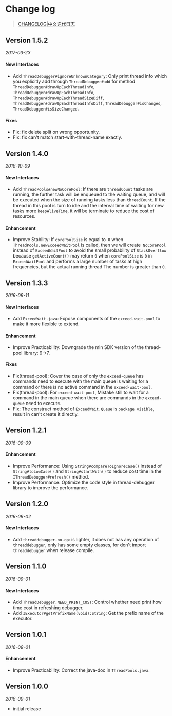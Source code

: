 # Change log

> [CHANGELOG](https://github.com/Jacksgong/ThreadDebugger/blob/master/CHANGELOG.md)|[中文迭代日志](https://github.com/Jacksgong/ThreadDebugger/blob/master/CHANGELOG_zh.md)

## Version 1.5.2

_2017-03-23_

#### New Interfaces

- Add `ThreadDebugger#ignoreUnknownCategory`: Only print thread info which you explicitly add through `ThreadDebugger#add` for method `ThreadDebugger#drawUpEachThreadInfo`, `ThreadDebugger#drawUpEachThreadInfo`, `ThreadDebugger#drawUpEachThreadSizeDiff`, `ThreadDebugger#drawUpEachThreadInfoDiff`, `ThreadDebugger#isChanged`, `ThreadDebugger#isSizeChanged`.

#### Fixes

- Fix: fix delete split on wrong opportunity.
- Fix: fix can't match start-with-thread-name exactly.

## Version 1.4.0

_2016-10-09_

#### New Interfaces

- Add `ThreadPools#newNoCorePool`: If there are `threadCount` tasks are running, the further task will be enqueued to the waiting queue, and will be executed when the size of running tasks less than `threadCount`. If the thread in this pool is turn to idle and the interval time of waiting for new tasks more `keepAliveTime`, it will be terminate to reduce the cost of resources.

#### Enhancement

- Improve Stability: If `corePoolSize` is equal to` 0` when `ThreadPools.newExceedWaitPool` is called, then we will create` NoCorePool` instead of `ExceedWaitPool` to avoid the small probability of `StackOverflow` because `getActiveCount()` may return `0` when `corePoolSize` is `0` in `ExceedWaitPool` and performs a large number of tasks at high frequencies, but the actual running thread The number is greater than `0`.

## Version 1.3.3

_2016-09-11_

#### New Interfaces

- Add `ExceedWait.java`: Expose components of the `exceed-wait-pool` to make it more flexible to extend.

#### Enhancement

- Improve Practicability: Downgrade the min SDK version of the thread-pool library: 9->7.

#### Fixes

- Fix(thread-pool): Cover the case of only the `exceed-queue` has commands need to execute with the main queue is waiting for a command or there is no active command in the `exceed-wait-pool`.
- Fix(thread-pool): For `exceed-wait-pool`, Mistake still to wait for a command in the main queue when there are commands in the `exceed-queue` need to execute.
- Fix: The construct method of `ExceedWait.Queue` is `package visible`, result in can't create it directly.

## Version 1.2.1

_2016-09-09_

#### Enhancement

- Improve Performance: Using `String#compareToIgnoreCase()` instead of `String#toLowCase()` and `String#startWith()` to reduce cost time in the `IThreadDebugger#refresh()` method.
- Improve Performance: Optimize the code style in thread-debugger library to improve the performance.

## Version 1.2.0

_2016-09-02_

#### New Interfaces

- Add `threaddebugger-no-op`: is lighter, it does not has any operation of `threaddebugger`, only has some empty classes, for don't import `threaddebugger` when release compile.

## Version 1.1.0

_2016-09-01_

#### New Interfaces

- Add `ThreadDebugger.NEED_PRINT_COST`: Control whether need print how time cost in refreshing debugger.
- Add `IExecutor#getPrefixName(void):String`: Get the prefix name of the executor.

## Version 1.0.1

_2016-09-01_

#### Enhancement

- Improve Practicability: Correct the java-doc in `ThreadPools.java`.

## Version 1.0.0

_2016-09-01_

- initial release
